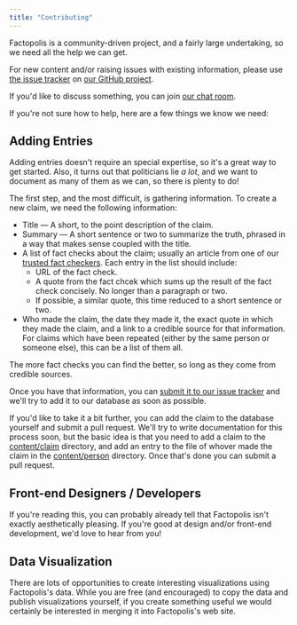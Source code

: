 ```yaml
---
title: "Contributing"
---
```


Factopolis is a community-driven project, and a fairly large undertaking,
so we need all the help we can get.

For new content and/or raising issues with existing information,
please use [the issue
tracker](https://github.com/factopolis/factopolis/issues) on [our
GitHub project](https://github.com/factopolis/factopolis).

If you'd like to discuss something, you can join [our chat
room](https://gitter.im/factopolis/).

If you're not sure how to help, here are a few things we know we need:

## Adding Entries

Adding entries doesn't require an special expertise, so it's a great
way to get started.  Also, it turns out that politicians lie *a lot*,
and we want to document as many of them as we can, so there is plenty
to do!

The first step, and the most difficult, is gathering information.  To
create a new claim, we need the following information:

 * Title — A short, to the point description of the claim.
 * Summary — A short sentence or two to summarize the truth, phrased in
   a way that makes sense coupled with the title.
 * A list of fact checks about the claim; usually an article from one of our [trusted fact checkers](/checker).  Each entry in the list should include:
   * URL of the fact check.
   * A quote from the fact chcek which sums up the result of the fact
     check concisely.  No longer than a paragraph or two.
   * If possible, a similar quote, this time reduced to a short
     sentence or two.
 * Who made the claim, the date they made it, the exact quote in which
   they made the claim, and a link to a credible source for that
   information.  For claims which have been repeated (either by the
   same person or someone else), this can be a list of them all.

The more fact checks you can find the better, so long as they come from
credible sources.

Once you have that information, you can
[submit it to our issue tracker](https://github.com/factopolis/factopolis/issues/new)
and we'll try to add it to our database as soon as possible.

If you'd like to take it a bit further, you can add the claim to the
database yourself and submit a pull request.  We'll try to write
documentation for this process soon, but the basic idea is that you
need to add a claim to the
[content/claim](https://github.com/factopolis/factopolis/tree/master/content/claim)
directory, and add an entry to the file of whover made the claim in the
[content/person](https://github.com/factopolis/factopolis/tree/master/content/person)
directory.  Once that's done you can submit a pull request.

## Front-end Designers / Developers

If you're reading this, you can probably already tell that Factopolis isn't
exactly aesthetically pleasing.  If you're good at design and/or
front-end development, we'd love to hear from you!

## Data Visualization

There are lots of opportunities to create interesting visualizations
using Factopolis's data.  While you are free (and encouraged) to copy the
data and publish visualizations yourself, if you create something
useful we would certainly be interested in merging it into Factopolis's
web site.
